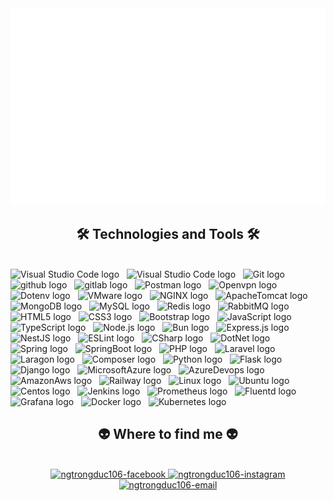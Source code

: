 <!-- ngtrongduc106 -->
<a href="#" target="_blank">
  <img src="svg/ngtrongduc106.svg" width="1200" alt="ngtrongduc106-official" />
</a>

<h2 align="center">🛠 Technologies and Tools 🛠</h2>
<br>
<!-- https://simpleicons.org/ -->
<span><img src="https://img.shields.io/badge/VS%20Code-FFFFFF?logo=visual-studio-code&logoColor=007ACC" alt="Visual Studio Code logo" title="Visual Studio Code" height="30" /></span>
&nbsp;
<span><img src="https://img.shields.io/badge/Visual%20Studio-FFFFFF?logo=visualstudio&logoColor=5C2D91" alt="Visual Studio Code logo" title="Visual Studio Code" height="30" /></span>
&nbsp;
<span><img src="https://img.shields.io/badge/Git-FFFFFF?logo=git&logoColor=F05032" alt="Git logo" title="Git" height="30" /></span>
&nbsp;
<span><img src="https://img.shields.io/badge/Github-FFFFFF?logo=github&logoColor=181717" alt="github logo" title="Github" height="30" /></span>
&nbsp;
<span><img src="https://img.shields.io/badge/Gitlab-FFFFFF?logo=gitlab&logoColor=FC6D26" alt="gitlab logo" title="Gitlab" height="30" /></span>
&nbsp;
<span><img src="https://img.shields.io/badge/Postman-FFFFFF?logo=postman&logoColor=FF6C37" alt="Postman logo" title="Postman" height="30" /></span>
&nbsp;
<span><img src="https://img.shields.io/badge/Openvpn-FFFFFF?logo=openvpn&logoColor=EA7E20" alt="Openvpn logo" title="Openvpn" height="30" /></span>
&nbsp;
<span><img src="https://img.shields.io/badge/Dotenv-FFFFFF?logo=dotenv&logoColor=ECD53F" alt="Dotenv logo" title="Dotenv" height="30" /></span>
&nbsp;
<span><img src="https://img.shields.io/badge/VMware-FFFFFF?logo=vmware&logoColor=607078" alt="VMware logo" title="VMware" height="30" /></span>
&nbsp;
<span><img src="https://img.shields.io/badge/NGINX-FFFFFF?logo=nginx&logoColor=009639" alt="NGINX logo" title="NGINX" height="30" /></span>
&nbsp;
<span><img src="https://img.shields.io/badge/Apache-FFFFFF?logo=apache&logoColor=D22128" alt="ApacheTomcat logo" title="ApacheTomcat" height="30" /></span>
&nbsp;
<span><img src="https://img.shields.io/badge/MongoDB-FFFFFF?logo=mongodb&logoColor=47A248" alt="MongoDB logo" title="MongoDB" height="30" /></span>
&nbsp;
<span><img src="https://img.shields.io/badge/MySQL-FFFFFF?logo=mysql&logoColor=4479A1" alt="MySQL logo" title="MySQL" height="30" /></span>
&nbsp;
<span><img src="https://img.shields.io/badge/Redis-FFFFFF?logo=redis&logoColor=DC382D" alt="Redis logo" title="Redis" height="30" /></span>
&nbsp;
<span><img src="https://img.shields.io/badge/Rabbitmq-FFFFFF?logo=rabbitmq&logoColor=FF6600" alt="RabbitMQ logo" title="RabbitMQ" height="30" /></span>
&nbsp;
<span><img src="https://img.shields.io/badge/HTML5-FFFFFF?logo=html5&logoColor=E34F26" alt="HTML5 logo" title="HTML5" height="30" /></span>
&nbsp;
<span><img src="https://img.shields.io/badge/CSS3-FFFFFF?logo=css3&logoColor=1572B6" alt="CSS3 logo" title="CSS3" height="30" /></span>
&nbsp;
<span><img src="https://img.shields.io/badge/Bootstrap-FFFFFF?logo=bootstrap&logoColor=7952B3" alt="Bootstrap logo" title="Bootstrap" height="30" /></span>
&nbsp;
<span><img src="https://img.shields.io/badge/JavaScript-FFFFFF?logo=javascript&logoColor=F7DF1E" alt="JavaScript logo" title="JavaScript" height="30" /></span>
&nbsp;
<span><img src="https://img.shields.io/badge/TypeScript-FFFFFF?logo=typescript&logoColor=3178C6" alt="TypeScript logo" title="TypeScript" height="30" /></span>
&nbsp;
<span><img src="https://img.shields.io/badge/Node.js-FFFFFF?logo=node.js&logoColor=00F200" alt="Node.js logo" title="Node.js" height="30" /></span>
&nbsp;
<span><img src="https://img.shields.io/badge/Bun-FFFFFF?logo=bun&logoColor=000000" alt="Bun logo" title="Bun" height="30" /></span>
&nbsp;
<span><img src="https://img.shields.io/badge/Express-FFFFFF?logo=express&logoColor=000000" alt="Express.js logo" title="Express.js" height="30" /></span>
&nbsp;
<span><img src="https://img.shields.io/badge/NestJS-FFFFFF?logo=nestjs&logoColor=E0234E" alt="NestJS logo" title="NestJS" height="30" /></span>
&nbsp;
<span><img src="https://img.shields.io/badge/ESLint-FFFFFF?logo=eslint&logoColor=4B32C3" alt="ESLint logo" title="ESLint" height="30" /></span>
&nbsp;
<span><img src="https://img.shields.io/badge/CSharp-FFFFFF?logo=csharp&logoColor=512BD4" alt="CSharp logo" title="C#" height="30" /></span>
&nbsp;
<span><img src="https://img.shields.io/badge/DotNet-FFFFFF?logo=.net&logoColor=512BD4" alt="DotNet logo" title="DotNet" height="30" /></span>
&nbsp;
<span><img src="https://img.shields.io/badge/Spring-FFFFFF?logo=spring&logoColor=6DB33F" alt="Spring logo" title="Spring" height="30" /></span>
&nbsp;
<span><img src="https://img.shields.io/badge/SpringBoot-FFFFFF?logo=springboot&logoColor=6DB33F" alt="SpringBoot logo" title="SpringBoot" height="30" /></span>
&nbsp;
<span><img src="https://img.shields.io/badge/PHP-FFFFFF?logo=php&logoColor=777BB4" alt="PHP logo" title="PHP" height="30" /></span>
&nbsp;
<span><img src="https://img.shields.io/badge/Laravel-FFFFFF?logo=laravel&logoColor=FF2D20" alt="Laravel logo" title="Laravel" height="30" /></span>
&nbsp;
<span><img src="https://img.shields.io/badge/Laragon-FFFFFF?logo=laragon&logoColor=0E83CD" alt="Laragon logo" title="Laragon" height="30" /></span>
&nbsp;
<span><img src="https://img.shields.io/badge/Composer-FFFFFF?logo=composer&logoColor=885630" alt="Composer logo" title="Composer" height="30" /></span>
&nbsp;
<span><img src="https://img.shields.io/badge/Python-FFFFFF?logo=python&logoColor=3776AB" alt="Python logo" title="Python" height="30" /></span>
&nbsp;
<span><img src="https://img.shields.io/badge/flask-FFFFFF?logo=Flask&logoColor=000000" alt="Flask logo" title="Flask" height="30" /></span>
&nbsp;
<span><img src="https://img.shields.io/badge/django-FFFFFF?logo=Django&logoColor=092E20" alt="Django logo" title="Django" height="30" /></span>
&nbsp;
<span><img src="https://img.shields.io/badge/MicrosoftAzure-FFFFFF?logo=microsoftazure&logoColor=0078D4" alt="MicrosoftAzure logo" title="MicrosoftAzure" height="30" /></span>
&nbsp;
<span><img src="https://img.shields.io/badge/AzureDevops-FFFFFF?logo=azuredevops&logoColor=0078D7" alt="AzureDevops logo" title="AzureDevops" height="30" /></span>
&nbsp;
<span><img src="https://img.shields.io/badge/AmazonAws-FFFFFF?logo=amazonaws&logoColor=232F3E" alt="AmazonAws logo" title="AmazonAws" height="30" /></span>
&nbsp;
<span><img src="https://img.shields.io/badge/Railway-FFFFFF?logo=railway&logoColor=0B0D0E" alt="Railway logo" title="Railway" height="30" /></span>
&nbsp;
<span><img src="https://img.shields.io/badge/Linux-FFFFFF?logo=linux&logoColor=FCC624" alt="Linux logo" title="Linux" height="30" /></span>
&nbsp;
<span><img src="https://img.shields.io/badge/Ubuntu-FFFFFF?logo=ubuntu&logoColor=E95420" alt="Ubuntu logo" title="Ubuntu" height="30" /></span>
&nbsp;
<span><img src="https://img.shields.io/badge/Centos-FFFFFF?logo=centos&logoColor=E95420" alt="Centos logo" title="Centos" height="30" /></span>
&nbsp;
<span><img src="https://img.shields.io/badge/Jenkins-FFFFFF?logo=jenkins&logoColor=D24939" alt="Jenkins logo" title="Jenkins" height="30" /></span>
&nbsp;
<span><img src="https://img.shields.io/badge/Prometheus-FFFFFF?logo=prometheus&logoColor=E6522C" alt="Prometheus logo" title="Prometheus" height="30" /></span>
&nbsp;
<span><img src="https://img.shields.io/badge/Fluentd-FFFFFF?logo=fluentd&logoColor=0E83C8" alt="Fluentd logo" title="Fluentd" height="30" /></span>
&nbsp;
<span><img src="https://img.shields.io/badge/Grafana-FFFFFF?logo=grafana&logoColor=F46800" alt="Grafana logo" title="Grafana" height="30" /></span>
&nbsp;
<span><img src="https://img.shields.io/badge/Docker-FFFFFF?logo=docker&logoColor=2496ED" alt="Docker logo" title="Docker" height="30" /></span>
&nbsp;
<span><img src="https://img.shields.io/badge/kubernetes-FFFFFF?logo=Kubernetes&logoColor=326CE5" alt="Kubernetes logo" title="Kubernetes" height="30" /></span>
&nbsp;
<br>
<h2 align="center">👽 Where to find me 👽</h2>
<br>
<!-- https://icons8.com -->
<div align="center">
  <a href="https://facebook.com/ngtrongduc106" target="blank">
    <img src="https://img.icons8.com/bubbles/100/000000/facebook-new.png" alt="ngtrongduc106-facebook" />
  </a>
  <a href="https://instagram.com/ngtrongduc106" target="blank">
    <img src="https://img.icons8.com/bubbles/100/000000/instagram.png" alt="ngtrongduc106-instagram" />
  </a>
  <a href="mailto:ngtrongduc106@gmail.com" target="top">
    <img src="https://img.icons8.com/bubbles/100/000000/apple-mail.png" alt="ngtrongduc106-email" />
  </a>
</div>